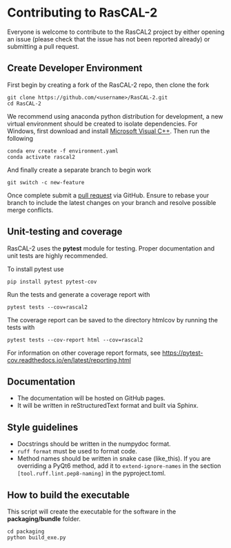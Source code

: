 Contributing to RasCAL-2
========================
Everyone is welcome to contribute to the RasCAL2 project by either opening an issue (please check that the 
issue has not been reported already) or submitting a pull request.

Create Developer Environment
----------------------------
First begin by creating a fork of the RasCAL-2 repo, then clone the fork

    git clone https://github.com/<username>/RasCAL-2.git
    cd RasCAL-2

We recommend using anaconda python distribution  for development, a new virtual environment should be 
created to isolate dependencies. For Windows, first download and install [Microsoft Visual C++](https://aka.ms/vs/16/release/vc_redist.x64.exe). Then run the following

    conda env create -f environment.yaml
    conda activate rascal2

And finally create a separate branch to begin work

    git switch -c new-feature

Once complete submit a [pull request](https://docs.github.com/en/pull-requests/collaborating-with-pull-requests/proposing-changes-to-your-work-with-pull-requests/creating-a-pull-request-from-a-fork) via GitHub. 
Ensure to rebase your branch to include the latest changes on your branch and resolve possible merge conflicts.

Unit-testing and coverage
-------------------------
RasCAL-2 uses the **pytest** module for testing. Proper documentation and unit tests are highly recommended.

To install pytest use

    pip install pytest pytest-cov

Run the tests and generate a coverage report with

    pytest tests --cov=rascal2

The coverage report can be saved to the directory htmlcov by running the tests with

    pytest tests --cov-report html --cov=rascal2

For information on other coverage report formats, see https://pytest-cov.readthedocs.io/en/latest/reporting.html

Documentation
-------------
* The documentation will be hosted on GitHub pages.
* It will be written in reStructuredText format and built via Sphinx.

Style guidelines
----------------
* Docstrings should be written in the numpydoc format.
* `ruff format` must be used to format code.
* Method names should be written in snake case (like_this). If you are overriding a PyQt6 method,
  add it to `extend-ignore-names` in the section `[tool.ruff.lint.pep8-naming]` in the pyproject.toml.

How to build the executable
---------------------------
This script will create the executable for the software in the **packaging/bundle** folder.

    cd packaging
    python build_exe.py

